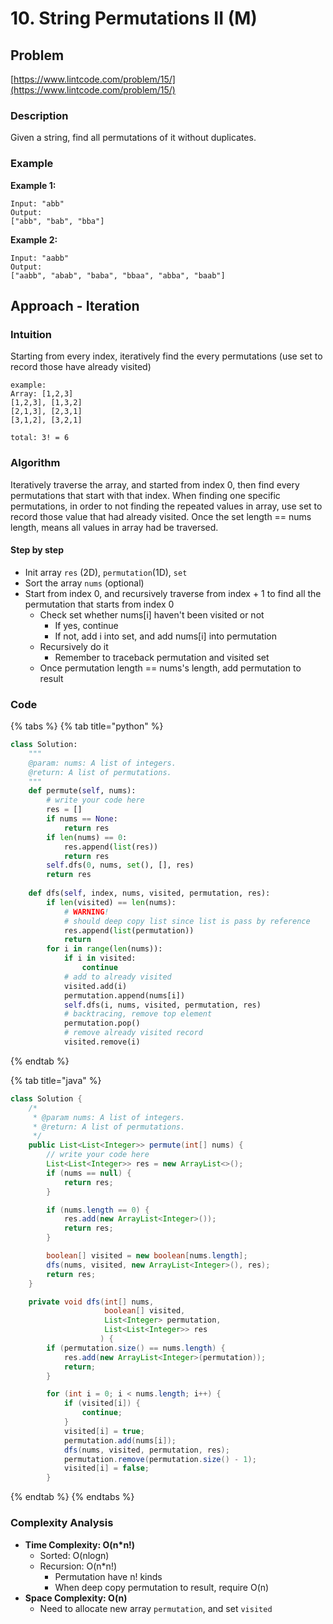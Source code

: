 # 10. String Permutations II \(M\)

## Problem

[https://www.lintcode.com/problem/15/](https://www.lintcode.com/problem/15/)

### Description

Given a string, find all permutations of it without duplicates.

### Example

**Example 1:**

```text
Input: "abb"
Output:
["abb", "bab", "bba"]
```

**Example 2:**

```text
Input: "aabb"
Output:
["aabb", "abab", "baba", "bbaa", "abba", "baab"]
```

## Approach - Iteration

### Intuition

Starting from every index, iteratively find the every permutations \(use set to record those have already visited\)

```text
example: 
Array: [1,2,3] 
[1,2,3], [1,3,2]
[2,1,3], [2,3,1]
[3,1,2], [3,2,1]

total: 3! = 6
```

### Algorithm 

Iteratively traverse the array, and started from index 0, then find every permutations that start with that index. When finding one specific permutations, in order to not finding the repeated values in array, use set to record those value that had already visited. Once the set length == nums length, means all values in array had be traversed.

#### Step by step

* Init array `res` \(2D\), `permutation`\(1D\), `set`
* Sort the array `nums` \(optional\)
* Start from index 0, and recursively traverse from index + 1 to find all the permutation that starts from index 0
  * Check set whether nums\[i\] haven't been visited or not
    * If yes, continue
    * If not, add i into set, and add nums\[i\] into permutation
  * Recursively do it
    * Remember to traceback permutation and visited set
  * Once permutation length == nums's length, add permutation to result

### Code

{% tabs %}
{% tab title="python" %}
```python
class Solution:
    """
    @param: nums: A list of integers.
    @return: A list of permutations.
    """
    def permute(self, nums):
        # write your code here
        res = []
        if nums == None: 
            return res
        if len(nums) == 0:
            res.append(list(res))
            return res
        self.dfs(0, nums, set(), [], res)
        return res
    
    def dfs(self, index, nums, visited, permutation, res):
        if len(visited) == len(nums):
            # WARNING!
            # should deep copy list since list is pass by reference 
            res.append(list(permutation))
            return
        for i in range(len(nums)):
            if i in visited:
                continue
            # add to already visited 
            visited.add(i)
            permutation.append(nums[i])
            self.dfs(i, nums, visited, permutation, res)
            # backtracing, remove top element
            permutation.pop()
            # remove already visited record
            visited.remove(i)

```
{% endtab %}

{% tab title="java" %}
```java
class Solution {
    /*
     * @param nums: A list of integers.
     * @return: A list of permutations.
     */
    public List<List<Integer>> permute(int[] nums) {
        // write your code here
        List<List<Integer>> res = new ArrayList<>();
        if (nums == null) {
            return res;
        }

        if (nums.length == 0) {
            res.add(new ArrayList<Integer>());
            return res;
        }

        boolean[] visited = new boolean[nums.length];
        dfs(nums, visited, new ArrayList<Integer>(), res);
        return res;
    }

    private void dfs(int[] nums,
                     boolean[] visited, 
                     List<Integer> permutation,
                     List<List<Integer>> res
                    ) {
        if (permutation.size() == nums.length) {
            res.add(new ArrayList<Integer>(permutation));
            return;
        }

        for (int i = 0; i < nums.length; i++) {
            if (visited[i]) {
                continue;
            }
            visited[i] = true;
            permutation.add(nums[i]);
            dfs(nums, visited, permutation, res);
            permutation.remove(permutation.size() - 1);
            visited[i] = false;
        }
```
{% endtab %}
{% endtabs %}

### Complexity Analysis

* **Time Complexity: O\(n\*n!\)**
  * Sorted: O\(nlogn\)
  * Recursion: O\(n\*n!\)
    * Permutation have n! kinds
    * When deep copy permutation to result, require O\(n\)
* **Space Complexity: O\(n\)**
  * Need to allocate new array `permutation`, and set `visited` 

